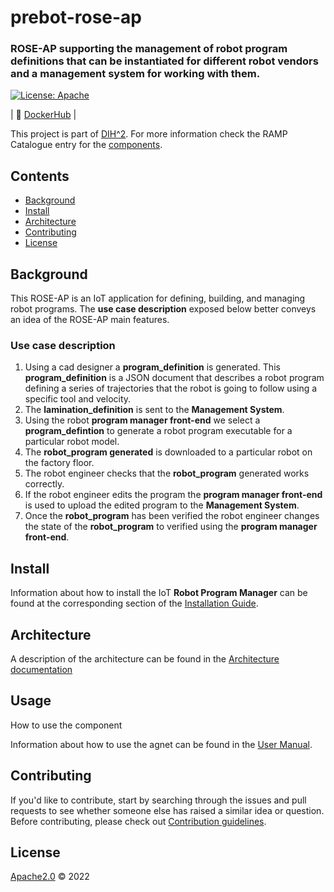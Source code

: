 # prebot-rose-ap
### ROSE-AP supporting the management of robot program definitions that can be instantiated for different robot vendors and a management system for working with them.

[![License: Apache](https://img.shields.io/github/license/saltstack/salt)](https://www.apache.org/licenses/LICENSE-2.0.html#redistribution)

| :whale:  [DockerHub](https://hub.docker.com/u/canonicalrobots) |

This project is part of [DIH^2](http://www.dih-squared.eu/). For more information check the RAMP Catalogue entry for the
[components](https://github.com/xxx).



## Contents

-   [Background](#background)
-   [Install](#install)
-   [Architecture](#architecture)
-   [Contributing](#contributing)
-   [License](#license)

## Background
This ROSE-AP is an IoT application for defining, building, and managing robot programs.
The **use case description** exposed below better conveys an idea of the ROSE-AP main features.

### Use case description
1. Using a cad designer a **program_definition** is generated. This **program_definition** is a JSON document that describes a robot program defining a series of trajectories that the robot is going to follow using a specific tool and velocity.
2. The **lamination_definition** is sent to the **Management System**.
3. Using the robot **program manager front-end** we select a **program_defintion** to generate a robot program executable for a particular robot model.
4. The **robot_program generated** is downloaded to a particular robot on the factory floor.
5. The robot engineer checks that the **robot_program** generated works correctly. 
6. If the robot engineer edits the program the **program manager front-end** is used to upload the edited program to the **Management System**.
7. Once the **robot_program** has been verified the robot engineer changes the state of the **robot_program** to verified using the **program manager front-end**.


## Install

Information about how to install the IoT **Robot Program Manager** can be found at the corresponding section of the
[Installation Guide](docs/robotProgramManagerInstallationGuide.md). 

## Architecture

A description of the architecture can be found in the [Architecture documentation](docs/architecture.md)

## Usage

How to use the component

Information about how to use the agnet can be found in the [User Manual](docs/usermanual.md).

## Contributing

If you'd like to contribute, start by searching through the issues and pull requests to see whether someone else has raised a similar idea or question.
Before contributing, please check out [Contribution guidelines](docs/contribution.md).

## License

[Apache2.0](LICENSE) © 2022
